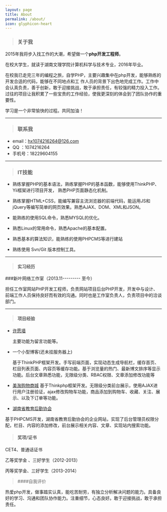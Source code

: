 ```yaml
---
layout: page
title: About
permalink: /about/
icon: glyphicon-heart
---
```


> ### 关于我

 2015年我将步入找工作的大潮，希望做一个<strong >php开发工程师</strong>。   

  在校大学生，就读于湖南文理学院计算机科学与技术专业，2016年毕业。   

 在校我已走完三年的编程之旅，自学PHP，主要兴趣集中在php开发，能够熟练的开发合适的代码，能够在不同地点和工 作人员的背景下出色地完成工作。工作中会认真负责，善于创新，敢于迎接挑战，敢于承担责任，有较强的精力投入工作。
  过往的项目让我积累了一些宝贵的工作经验，使我更深刻的体会到了团队协作的重要性。


  学习是一个非常愉快的过程。共同加油！   

---

> ### 联系我

* email：hx1074216264@126.com
* QQ   ：1074216264
* 手机号：18229604155


---

> ### IT技能  

* 熟练掌握PHP的基本语法，熟练掌握PHP的基本函数，能够使用ThinkPHP、Yii框架进行项目开发， 熟悉PHP页面静态化机制。

* 熟练掌握HTML+CSS，能编写兼容主流浏览器的前端代码，能运用JS和jQuery等编写简单的网页效果。熟悉AJAX、DOM、XML和JSON。  

* 能熟练的使用SQL命令，熟悉MYSQL的优化。  

* 熟悉Linux的常用命令，熟悉Apache的基本配置。

* 熟悉基本的算法知识，能熟练的使用PHPCMS等进行建站

* 熟练使用 Svn/Git 版本控制工具。



---

> #### 实习经历    

###新叶网络工作室（2013.11--------- 至今）  

担任工作室网站PHP开发工程师，负责网站项目后台PHP开发，开发中与设计、前端工作人员保持良好而有效的沟通。同时也是工作室负责人，负责项目中的洽谈部门。


---
> #### 项目经验  

* [许愿墙](http://1.xiaoxiaoxing.sinaapp.com/)
  

   主要功能为留言功能等。


* 一个小型博客(还未挂服务器上) 

  基于ThinkPHP框架开发。手写前端页面，实现动态生成导航栏，缓存首页、栏目列表页面、内容页等缓存功能。基于浏览量的热门、最新博文排序等显示功能。后台文章熟悉功能，无限级分类、RBAC权限、文章添加修改功能等

* [美淘购物商城](http://182.92.186.7/tpshop/)
基于Thinkphp框架开发。无限级分类前台展示，使用AJAX进行用户注册验证，ajax修改购物车功能，商品添加到购物车、收藏、关注、展示、以及下订单等功能。

* [湖南省教育后勤协会](http://www.hnjyhq.com/)
   

 基于PHPCMS开发，湖南省教育后勤协会的企业网站，实现了后台管理员权限分配，栏目、内容的添加修改，前台展示相关内容、文章、实现站内搜索功能。



> #### 奖项/证书

CET4、普通话证书 
 
乙等奖学金 、三好学生（2012-2013）

丙等奖学金、三好学生（2013-2014）

> ####自我评价

热爱php开发，做事踏实认真，能吃苦耐劳，有独立分析解决问题的能力。具备良好的学习、沟通和团队协作能力。注重细节，心态良好。敢于迎接挑战，敢于承担责任。




